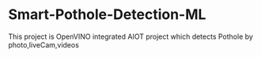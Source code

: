 # Smart-Pothole-Detection-ML
This project is OpenVINO integrated AIOT project which detects Pothole by photo,liveCam,videos
